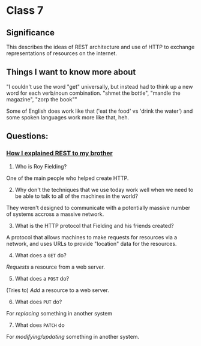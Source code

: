 # Class 7

## Significance

This describes the ideas of REST architecture and use of HTTP to exchange representations of resources on the internet.

## Things I want to know more about

"I couldn't use the word "get" universally, but instead had to think up a new word for each verb/noun combination. "shmet the bottle", "mandle the magazine", "zorp the book""

Some of English does work like that ('eat the food' vs 'drink the water') and some spoken languages work more like that, heh.

## Questions:

### [How I explained REST to my brother](https://gist.github.com/brookr/5977550)

1. Who is Roy Fielding?

  One of the main people who helped create HTTP.

2. Why don't the techniques that we use today work well when we need to be able to talk to all of the machines in the world?

  They weren't designed to communicate with a potentially massive number of systems accross a massive network.

3. What is the HTTP protocol that Fielding and his friends created?

  A protocol that allows machines to make requests for resources via a network, and uses URLs to provide "location" data for the resources.

4. What does a `GET` do?

  *Requests* a resource from a web server.

5. What does a `POST` do?

  (Tries to) *Add* a resource to a web server.

6. What does `PUT` do?

  For *replacing* something in another system

7. What does `PATCH` do

  For *modifying/updating* something in another system.